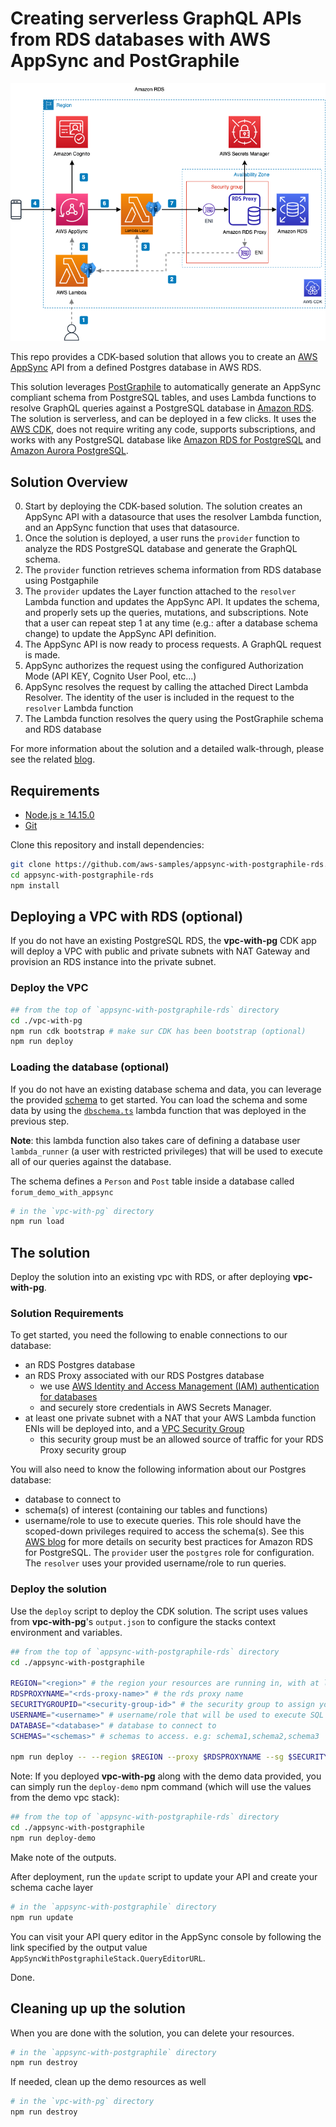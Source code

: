 # Creating serverless GraphQL APIs from RDS databases with AWS AppSync and PostGraphile

![A diagram of the architecture solution Overview](./images/overview.png "Solution Overview")

This repo provides a CDK-based solution that allows you to create an [AWS AppSync](https://aws.amazon.com/appsync/) API from a defined Postgres database in AWS RDS.

This solution  leverages [PostGraphile](https://www.graphile.org/postgraphile/) to automatically generate an AppSync compliant schema from PostgreSQL tables, and uses Lambda functions to resolve GraphQL queries against a PostgreSQL database in [Amazon RDS](https://aws.amazon.com/rds/). The solution is serverless, and can be deployed in a few clicks. It uses the [AWS CDK](https://aws.amazon.com/cdk/), does not require writing any code, supports subscriptions, and works with any PostgreSQL database like [Amazon RDS for PostgreSQL](https://aws.amazon.com/rds/postgresql/) and [Amazon Aurora PostgreSQL](https://aws.amazon.com/rds/aurora/features/).

## Solution Overview

0. Start by deploying the CDK-based solution. The solution creates an AppSync API with a datasource that uses the resolver Lambda function, and an AppSync function that uses that datasource.
1. Once the solution is deployed, a user runs the `provider` function to analyze the RDS PostgreSQL database and generate the GraphQL schema.
2. The `provider` function retrieves schema information from RDS database using Postgaphile
3. The `provider` updates the Layer function attached to the `resolver` Lambda function and updates the AppSync API. It updates the schema, and properly sets up the queries, mutations, and subscriptions. Note that a user can repeat step 1 at any time (e.g.: after a database schema change) to update the AppSync API definition.
4. The AppSync API is now ready to process requests. A GraphQL request is made.
5. AppSync authorizes the request using the configured Authorization Mode (API KEY, Cognito User Pool, etc...)
6. AppSync resolves the request by calling the attached Direct Lambda Resolver. The identity of the user is included in the request to the `resolver` Lambda function
7. The Lambda function resolves the query using the PostGraphile schema and RDS database

For more information about the solution and a detailed walk-through, please see the related [blog](http://todo).

## Requirements

* [Node.js ≥ 14.15.0](https://nodejs.org/download/release/latest-v14.x/)
* [Git](https://git-scm.com/downloads)

Clone this repository and install dependencies:

```sh
git clone https://github.com/aws-samples/appsync-with-postgraphile-rds.git
cd appsync-with-postgraphile-rds
npm install
```

## Deploying a VPC with RDS (optional)

If you do not have an existing PostgreSQL RDS, the **vpc-with-pg** CDK app will deploy a VPC with public and private subnets with NAT Gateway and provision an RDS instance into the private subnet.

### Deploy the VPC

```sh
## from the top of `appsync-with-postgraphile-rds` directory
cd ./vpc-with-pg
npm run cdk bootstrap # make sur CDK has been bootstrap (optional)
npm run deploy
```

### Loading the database (optional)

If you do not have an existing database schema and data, you can leverage the provided [schema](vpc-with-pg/lib/layers/pg-dbschema-layer/lib/dbschema.sql) to get started. You can load the schema and some data by using the [`dbschema.ts`](vpc-with-pg/lib/functions/dbschema.ts) lambda function that was deployed in the previous step.

**Note**: this lambda function also takes care of defining a database user `lambda_runner` (a user with restricted privileges) that will be used to execute all of our queries against the database.

The schema defines a `Person` and `Post` table inside a database called `forum_demo_with_appsync`

```sh
# in the `vpc-with-pg` directory
npm run load
```

## The solution

Deploy the solution into an existing vpc with RDS, or after deploying **vpc-with-pg**.

### Solution Requirements

To get started, you need the following to enable connections to our database:

* an RDS Postgres database
* an RDS Proxy associated with our RDS Postgres database
  * we use [AWS Identity and Access Management (IAM) authentication for databases](https://docs.aws.amazon.com/AmazonRDS/latest/AuroraUserGuide/rds-proxy.html)
  * and securely store credentials in AWS Secrets Manager.
* at least one private subnet with a NAT that your AWS Lambda function ENIs will be deployed into, and a [VPC Security Group](https://docs.aws.amazon.com/vpc/latest/userguide/VPC_SecurityGroups.html)
  * this security group must be an allowed source of traffic for your RDS Proxy security group

You will also need to know the following information about our Postgres database:

* database to connect to
* schema(s) of interest (containing our tables and functions)
* username/role to use to execute queries. This role should have the scoped-down privileges required to access the schema(s). See this [AWS blog](https://aws.amazon.com/blogs/database/overview-of-security-best-practices-for-amazon-rds-for-postgresql-and-amazon-aurora-postgresql-compatible-edition/) for more details on security best practices for Amazon RDS for PostgreSQL. The `provider` user the `postgres` role for configuration. The `resolver` uses your provided username/role to run queries.

### Deploy the solution

Use the `deploy` script to deploy the CDK solution. The script uses values from **vpc-with-pg**'s `output.json` to configure the stacks context environment and variables.

```sh
## from the top of `appsync-with-postgraphile-rds` directory
cd ./appsync-with-postgraphile

REGION="<region>" # the region your resources are running in, with at least one private subnet with NAT
RDSPROXYNAME="<rds-proxy-name>" # the rds proxy name
SECURITYGROUPID="<security-group-id>" # the security group to assign your Lambda Function ENI
USERNAME="<username>" # username/role that will be used to execute SQL queries on database
DATABASE="<database>" # database to connect to
SCHEMAS="<schemas>" # schemas to access. e.g: schema1,schema2,schema3

npm run deploy -- --region $REGION --proxy $RDSPROXYNAME --sg $SECURITYGROUPID --username $USERNAME --database $DATABASE --schemas $SCHEMAS
```

Note: If you deployed **vpc-with-pg** along with the demo data provided, you can simply run the `deploy-demo` npm command (which will use the values from the demo vpc stack):

```bash
## from the top of `appsync-with-postgraphile-rds` directory
cd ./appsync-with-postgraphile
npm run deploy-demo
```

Make note of the outputs.

After deployment, run the `update` script to update your API and create your schema cache layer

```bash
# in the `appsync-with-postgraphile` directory
npm run update
```

You can visit your API query editor in the AppSync console by following the link specified by the output value `AppSyncWithPostgraphileStack.QueryEditorURL`.

Done.

## Cleaning up up the solution

When you are done with the solution, you can delete your resources.

```sh
# in the `appsync-with-postgraphile` directory
npm run destroy
```

If needed, clean up the demo resources as well

```sh
# in the `vpc-with-pg` directory
npm run destroy
```
